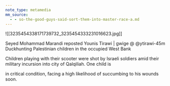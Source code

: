 ```yaml
---
note_type: metamedia
mm_source:
  - - so-the-good-guys-said-sort-them-into-master-race-a.md
---
```


![[3235454338171739732_3235454333231016623.jpg]]

Seyed Mohammad Marandi reposted
Younis Tirawi | gwige @ @ytirawi-45m
Duckhunting Palestinian children in the
occupied West Bank

Children playing with their scooter were shot
by Israeli soldiers amid their military
incursion into city of Qalqiliah. One child is

in critical condition, facing a high likelihood
of succumbing to his wounds soon.


